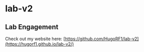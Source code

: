 # lab-v2
## Lab Engagement 
Check out my website here: [https://github.com/HugoRF1/lab-v2](https://hugorf1.github.io/lab-v2/)
